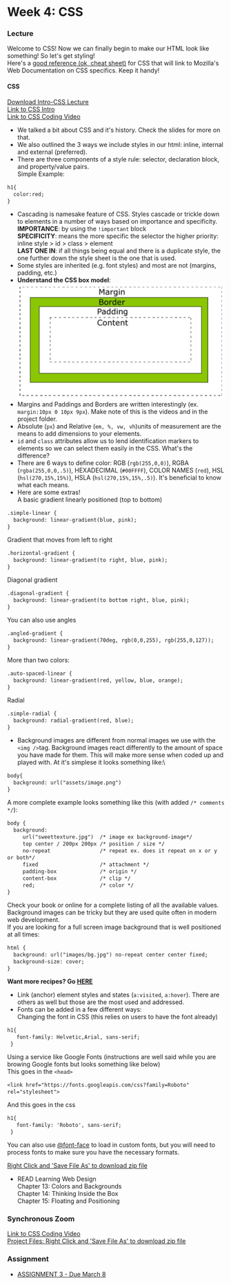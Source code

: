# Week 4: CSS

### Lecture

Welcome to CSS! Now we can finally begin to make our HTML look like something! So let's get styling!\
Here's a [good reference (ok, cheat sheet)](https://adam-marsden.co.uk/css-cheat-sheet) for CSS that will link to Mozilla's Web Documentation on CSS specifics. Keep it handy!

#### CSS
[Download Intro-CSS Lecture](https://onetimeuser.github.io/intro-web-comp-principles/week-4/4.pdf)\
[Link to CSS Intro](https://nyu.zoom.us/rec/play/0H1DtEkk5ZXPiEhkhvGmpxRZ_LB55Nvq7n6F58pv3d_Ue3FuVQBMxLl5A_pp_832QtoAQ8c0k3Qvz9sx.JYLTmFMYRpD2SNQb)\
[Link to CSS Coding Video](https://nyu.zoom.us/rec/play/LCtZSyu0UYdyAH9xDXQ77oYnyqAvVgDf88F8ViV3mjzG_PqnypfOnQgSEDJDJVBOgFEmImDTJ7yJ_A0T.plBCRzqusZOrwFRE)

- We talked a bit about CSS and it's history. Check the slides for more on that.
- We also outlined the 3 ways we include styles in our html: inline, internal and external (preferred).
- There are three components of a style rule: selector, declaration block, and property/value pairs.\
Simple Example:
```
h1{
  color:red;
}
```
- Cascading is namesake feature of CSS. Styles cascade or trickle down to elements in a number of ways based on importance and specificity.\
**IMPORTANCE**: by using the `!important` block\
**SPECIFICITY**: means the more specific the selector the higher priority: inline style > id > class > element\
**LAST ONE IN**: if all things being equal and there is a duplicate style, the one further down the style sheet is the one that is used.
- Some styles are inherited (e.g. font styles) and most are not (margins, padding, etc.)
- **Understand the CSS box model**:
![Box Model](boxmodel.png "Box Model")
- Margins and Paddings and Borders are written interestingly (ex. `margin:10px 0 10px 9px`). Make note of this is the videos and in the project folder.
- Absolute (`px`) and Relative (`em, %, vw, vh`)units of measurement are the means to add dimensions to your elements.
- `id` and `class` attributes allow us to lend identification markers to elements so we can select them easily in the CSS. What's the difference?
- There are 6 ways to define color: RGB (`rgb(255,0,0)`), RGBA (`rgba(255,0,0,.5)`), HEXADECIMAL (`#00FFFF`), COLOR NAMES (`red`), HSL (`hsl(270,15%,15%)`), HSLA (`hsl(270,15%,15%,.5)`). It's beneficial to know what each means.
- Here are some extras!\
A basic gradient linearly positioned (top to bottom)
```
.simple-linear {
  background: linear-gradient(blue, pink);
}
```
Gradient that moves from left to right
```
.horizontal-gradient {
  background: linear-gradient(to right, blue, pink);
}
```
Diagonal gradient
```
.diagonal-gradient {
  background: linear-gradient(to bottom right, blue, pink);
}
```
You can also use angles
```
.angled-gradient {
  background: linear-gradient(70deg, rgb(0,0,255), rgb(255,0,127));
}
```
More than two colors:
```
.auto-spaced-linear {
  background: linear-gradient(red, yellow, blue, orange);
}
```
Radial
```
.simple-radial {
  background: radial-gradient(red, blue);
}
```
- Background images are different from normal images we use with the `<img />`tag. Background images react differently to the amount of space you have made for them. This will make more sense when coded up and played with. At it's simplese it looks something like:\
```
body{
  background: url("assets/image.png")
}
```
A more complete example looks something like this (with added `/* comments */`):
```
body {
  background:
     url("sweettexture.jpg")  /* image ex background-image*/
     top center / 200px 200px /* position / size */
     no-repeat                /* repeat ex. does it repeat on x or y or both*/
     fixed                    /* attachment */
     padding-box              /* origin */
     content-box              /* clip */
     red;                     /* color */
}
```
Check your book or online for a complete listing of all the available values. Background images can be tricky but they are used quite often in modern web development.\
If you are looking for a full screen image background that is well positioned at all times:
```
html {
  background: url("images/bg.jpg") no-repeat center center fixed;
  background-size: cover;
}
```
**Want more recipes? Go [HERE](https://cims.nyu.edu/~aston/backgrounds/)**
- Link (anchor) element styles and states (`a:visited`, `a:hover`). There are others as well but those are the most used and addressed.
- Fonts can be added in a few different ways:\
Changing the font in CSS (this relies on users to have the font already)
```
h1{
   font-family: Helvetic,Arial, sans-serif;
 }
```
Using a service like Google Fonts (instructions are well said while you are browing Google fonts but looks something like below)\
This goes in the `<head>`
```
<link href="https://fonts.googleapis.com/css?family=Roboto" rel="stylesheet">
```
And this goes in the css
```
h1{
   font-family: 'Roboto', sans-serif;
 }
```
You can also use [@font-face](https://developer.mozilla.org/en-US/docs/Web/CSS/@font-face) to load in custom fonts, but you will need to process fonts to make sure you have the necessary formats.


[Right Click and 'Save File As' to download zip file](https://onetimeuser.github.io/intro-web-comp-principles/week-4/Week4.zip)

- READ Learning Web Design\
    Chapter 13: Colors and Backgrounds\
    Chapter 14: Thinking Inside the Box\
    Chapter 15: Floating and Positioning

### Synchronous Zoom
[Link to CSS Coding Video](https://nyu.zoom.us/rec/play/l-CViSzdELi1kkDvwmAUWfB-47m57ia5pHP_xYucVUhsk5KneU121CbHwPr2yX7mk-kieh3eh2QpyiTJ.Mkk-vq11hv-8apoR)\
[Project Files: Right Click and 'Save File As' to download zip file](https://onetimeuser.github.io/intro-web-comp-principles/week-4/Week-4-synchro-files.zip)


### Assignment
- [ASSIGNMENT 3 - Due March 8](/assignments/assignment-3/)
